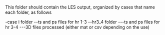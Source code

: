 This folder should contain the LES output, organized by cases that name each folder, as follows

-case i folder
--ts and ps files for hr 1-3
--hr3_4 folder
---ts and ps files for hr 3-4
---3D files processed (either mat or csv depending on the use)
